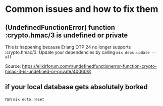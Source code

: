 Common issues and how to fix them
=================================

(UndefinedFunctionError) function :crypto.hmac/3 is undefined or private
------------------------------------------------------------------------

This is happening because Erlang OTP 24 no longer supports :crypto.hmac/3. Update your dependencies by calling `mix deps.update --all`

Source: https://elixirforum.com/t/undefinedfunctionerror-function-crypto-hmac-3-is-undefined-or-private/40060/8

if your local database gets absolutely borked
---------------------------------------------

run `mix ecto.reset`
